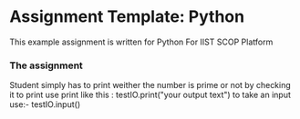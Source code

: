 # Assignment Template: Python
This example assignment is written for Python For IIST SCOP Platform

### The assignment
Student simply has to print weither the number is prime or not by checking it
to print use print like this :
  testIO.print("your output text")
to take an input use:-
  testIO.input()


